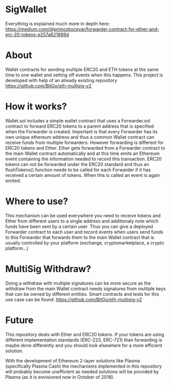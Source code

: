 # SigWallet
Everything is explained much more in depth here: https://medium.com/@primozkocevar/forwarder-contract-for-ether-and-erc-20-tokens-e257a621889d
# About
Wallet contracts for sending multiple ERC20 and ETH tokens at the same time to one wallet and setting off events when this happens.
This project is developed with help of an already existing repository https://github.com/BitGo/eth-multisig-v2

# How it works?
Wallet.sol includes a simple wallet contract that uses a Forwarder.sol contract to forward ERC20 tokens to a parent address that is specified when the Forwarder is created.
Important is that every Forwarder has its own unique ethereum address and thus a common Wallet contract can receive funds from multiple forwarders.
However forwarding is different for ERC20 tokens and Ether. Ether gets forwarded from a Forwarder contract to the main Wallet contract automatically and at this time emits an Ethereum event containing the information needed to record this transaction.
ERC20 tokens can not be forwarded under the ERC20 standard and thus an flushTokens() function needs to be called for each Forwarder if it has received a certain amount of tokens. When this is called an event is again emited.

# Where to use?
This mechanism can be used everywhere you need to receive tokens and Ether from different users to a single address and additionaly note which funds have been sent by a certain user. Thus you can give a deployed Forwarder contract to each user and record events when users send funds to this Forwarder that forwards them to the main Wallet contract that is usually controlled by your platform (exchange, cryptomarketplace, a crypto platform...)

# MultiSig Withdraw?
Doing a withdraw with multiple signatures can be more secure as the withdraw from the main Wallet contract needs signatures from multiple keys that can be owned by different entities. Smart contracts and tests for this use case can be found: https://github.com/BitGo/eth-multisig-v2 

# Future
This repository deals with Ether and ERC20 tokens. If your tokens are using different implementation standards (ERC-223, ERC-721) than forwarding is maybe done differently and you should look elsewhere for a more efficient solution.

With the development of Ethereum 2-layer solutions like Plasma (specifically Plasma Cash) the mechanisms implemented in this repository will probably become unefficient as needed solutions will be provided by Plasma (as it is envisioned now in October of 2018).
